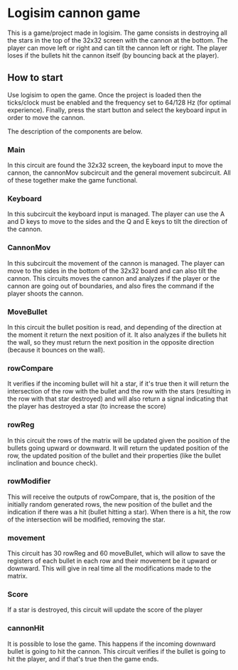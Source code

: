 # Logisim cannon game

This is a game/project made in logisim. The game consists in destroying all the stars in the top of the 32x32 screen with the cannon at the bottom. The player can move left or right and can tilt the cannon left or right. The player loses if the bullets hit the cannon itself (by bouncing back at the player).

## How to start

Use logisim to open the game. Once the project is loaded then the ticks/clock must be enabled and the frequency set to 64/128 Hz (for optimal experience). Finally, press the start button and select the keyboard input in order to move the cannon.


The description of the components are below.

### Main

In this circuit are found the 32x32 screen, the keyboard input to move the cannon, the cannonMov subcircuit and the general movement subcircuit. All of these together make the game functional.

### Keyboard

In this subcircuit the keyboard input is managed. The player can use the A and D keys to move to the sides and the Q and E keys to tilt the direction of the cannon.

### CannonMov

In this subcircuit the movement of the cannon is managed. The player can move to the sides in the bottom of the 32x32 board and can also tilt the cannon. This circuits moves the cannon and analyzes if the player or the cannon are going out of boundaries, and also fires the command if the player shoots the cannon.

### MoveBullet

In this circuit the bullet position is read, and depending of the direction at the moment it return the next position of it. It also analyzes if the bullets hit the wall, so they must return the next position in the opposite direction (because it bounces on the wall).

### rowCompare

It verifies if the incoming bullet will hit a star, if it's true then it will return the intersection of the row with the bullet and the row with the stars (resulting in the row with that star destroyed) and will also return a signal indicating that the player has destroyed a star (to increase the score)

### rowReg

In this circuit the rows of the matrix will be updated given the position of the bullets going upward or downward. It will return the updated position of the row, the updated position of the bullet and their properties (like the bullet inclination and bounce check).


### rowModifier

This will receive the outputs of rowCompare, that is, the position of the initially random generated rows, the new position of the bullet and the indication if there was a hit (bullet hitting a star). When there is a hit, the row of the intersection will be modified, removing the star.

### movement

This circuit has 30 rowReg and 60 moveBullet, which will allow to save the registers of each bullet in each row and their movement be it upward or downward. This will give in real time all the modifications made to the matrix.


### Score

If a star is destroyed, this circuit will update the score of the player

### cannonHit

It is possible to lose the game. This happens if the incoming downward bullet is going to hit the cannon. This circuit verifies if the bullet is going to hit the player, and if that's true then the game ends.



